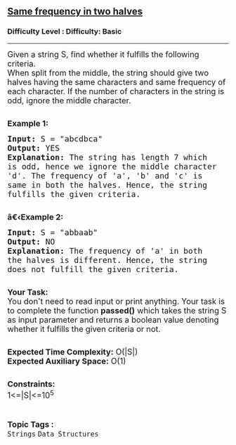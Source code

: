 <h2><a href="https://www.geeksforgeeks.org/problems/riyas-test1450/1?page=2&category=Arrays,Strings,Linked%20List,Stack,Queue&difficulty=Basic&status=unsolved&sortBy=submissions">Same frequency in two halves</a></h2><h3>Difficulty Level : Difficulty: Basic</h3><hr><div class="problems_problem_content__Xm_eO"><p><span style="font-size:18px">Given a string S, find whether it fulfills the following criteria.&nbsp;<br>
When split from the middle, the string should give two halves having the same characters and same frequency of each character.&nbsp;If the number of characters in the string is odd, ignore the middle character.</span></p>

<p><br>
<span style="font-size:18px"><strong>Example 1:</strong></span></p>

<pre><span style="font-size:18px"><strong>Input: </strong>S = "abcdbca"
<strong>Output:</strong> YES
<strong>Explanation: </strong>The string has length 7 which
is odd, hence we ignore the middle character
'd'. The frequency of 'a', 'b' and 'c' is 
same in both the halves. Hence, the string
fulfills the given criteria. </span></pre>

<p><br>
<span style="font-size:18px"><strong>â€‹Example 2:</strong></span></p>

<pre><span style="font-size:18px"><strong>Input: </strong>S = "abbaab"
<strong>Output:</strong> NO
<strong>Explanation:</strong> The frequency of 'a' in both
the halves is different. Hence, the string
does not fulfill the given criteria. </span></pre>

<p><br>
<span style="font-size:18px"><strong>Your Task:</strong><br>
You don't need to read input or print anything. Your task is to complete the function <strong>passed()</strong> which takes the string S as input parameter and returns a boolean value denoting whether it fulfills the given criteria or not.&nbsp;</span></p>

<p><br>
<span style="font-size:18px"><strong>Expected Time Complexity:</strong> O(|S|)<br>
<strong>Expected Auxiliary Space:</strong> O(1)</span></p>

<p><br>
<span style="font-size:18px"><strong>Constraints:</strong><br>
1&lt;=|S|&lt;=10<sup>5</sup></span></p>
</div><br><p><span style=font-size:18px><strong>Topic Tags : </strong><br><code>Strings</code>&nbsp;<code>Data Structures</code>&nbsp;